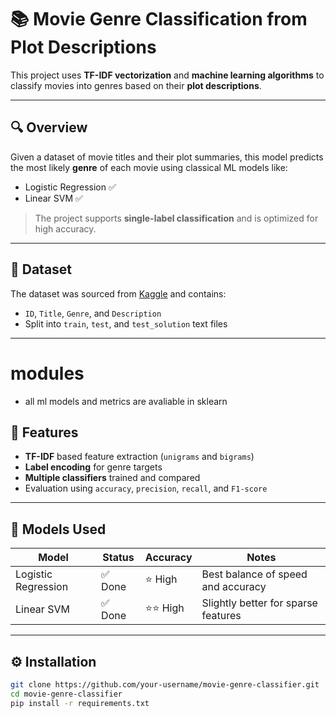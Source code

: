 # 📚 Movie Genre Classification from Plot Descriptions

This project uses **TF-IDF vectorization** and **machine learning algorithms** to classify movies into genres based on their **plot descriptions**.

---

## 🔍 Overview

Given a dataset of movie titles and their plot summaries, this model predicts the most likely **genre** of each movie using classical ML models like:

- Logistic Regression ✅  
- Linear SVM ✅  

> The project supports **single-label classification** and is optimized for high accuracy.

---

## 📁 Dataset

The dataset was sourced from [Kaggle](https://www.kaggle.com/datasets/hijest/genre-classification-dataset-imdb) and contains:
- `ID`, `Title`, `Genre`, and `Description`
- Split into `train`, `test`, and `test_solution` text files

---
# modules
- all ml models and metrics  are avaliable in sklearn 
## 🧠 Features

- **TF-IDF** based feature extraction (`unigrams` and `bigrams`)
- **Label encoding** for genre targets
- **Multiple classifiers** trained and compared
- Evaluation using `accuracy`, `precision`, `recall`, and `F1-score`

---

## 🧪 Models Used

| Model               | Status    | Accuracy | Notes                                |
|--------------------|-----------|----------|--------------------------------------|
| Logistic Regression | ✅ Done   | ⭐ High  | Best balance of speed and accuracy   |
| Linear SVM          | ✅ Done   | ⭐⭐ High | Slightly better for sparse features  |


---

## ⚙️ Installation

```bash
git clone https://github.com/your-username/movie-genre-classifier.git
cd movie-genre-classifier
pip install -r requirements.txt
